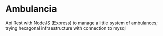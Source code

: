 # Ambulancia
Api Rest with NodeJS (Express) to manage a little system of ambulances; trying hexagonal infraestructure with connection to mysql
